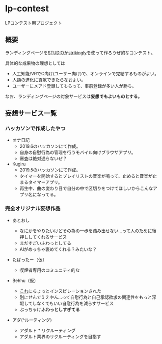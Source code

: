 # lp-contest

LPコンテスト用プロジェクト

## 概要

ランディングページを[STUDIO](https://studio.design/ja)か[strikingly](https://www.strikingly.com/?locale=ja)を使って作ろうぜ的なコンテスト。

具体的な成果物の理想としては

* 人工知能/VRでC向け(ユーザー向け)で、オンラインで完結するものがよい。
* 人類の進化に貢献できたらなおよい。
* ユーザーにメアド登録してもらって、事前登録が多い人が勝ち。

なお、ランディングページの対象サービスは**妄想でもよいものとする。**

## 妄想サービス一覧

### ハッカソンで作成したやつ

* オナ日記
  * 2019.6のハッカソンにて作成。
  * 自身の自慰行為の管理を行うモバイル向けブラウザアプリ。
  * 審査は絶対通らないぜ？
* Kugiru
  * 2019.5のハッカソンにて作成。
  * タイマーを開始するとプレイリストの音楽が鳴って、止めると音楽が止まるタイマーアプリ。
  * 再生中、曲の変わり目で自分の中で区切りをつけてほしいからこんなアプリ名になってる。

### 完全オリジナル妄想作品

* あとおし
  * なにかをやりたいけどその為の一歩を踏み出せない…って人のために後押ししてくれるサービス
  * まだすごいふわっとしてる
  * AIがめっちゃ褒めてくれる？みたいな？
* たばったー（仮）
  * 喫煙者専用のコミュニティ的な
* Behhu（仮）
  * [これ](http://557dg4.hatenablog.com/entry/2017/05/09/181320)にちょっとインスピレーションされた
  * 別にせんでええやん…って自慰行為と自己承認欲求の関連性をもっと深堀してしなくてもいい自慰行為を減らすサービス
  * ぶっちゃけ**ふわっとしすぎてる**

* アダ(^ルーティング)
  * アダルト * リクルーティング
  * アダルト業界のリクルーティングを目指す
